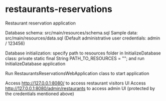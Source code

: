 # restaurants-reservations

Restaurant reservation application

Database schema: src/main/resources/schema.sql
Sample data: src/main/resources/data.sql (Default administrative user credentials: admin / 123456)

Database initialization: specify path to resources folder in InitializeDatabase class:
private static final String PATH_TO_RESOURCES = "";
and run InitializeDatabase application

Run RestaurantsReservationsWebApplication class to start application

Access http://127.0.0.1:8080/ to access restaurant visitors UI
Access http://127.0.0.1:8080/admin/restaurants to access admin UI (protected by the credentials mentioned above)

